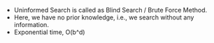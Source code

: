 - Uninformed Search is called as Blind Search / Brute Force Method.
- Here, we have no prior knowledge, i.e., we search without any information.
- Exponential time, O(b^d)
